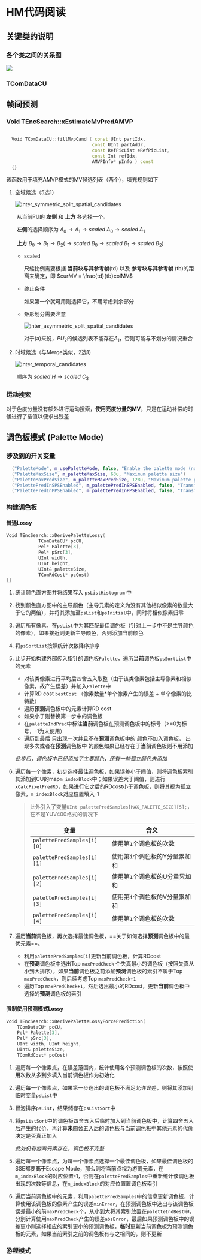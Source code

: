 # HM代码阅读

## 关键类的说明

### 各个类之间的关系图

![](img/relationship_between_classes.png)

### TComDataCU


## 帧间预测

### Void TEncSearch::xEstimateMvPredAMVP

```c++

  Void TComDataCU::fillMvpCand ( const UInt partIdx, 
                                const UInt partAddr, 
                                const RefPicList eRefPicList, 
                                const Int refIdx, 
                                AMVPInfo* pInfo ) const
  {}
```

  该函数用于填充AMVP模式的MV候选列表（两个），填充规则如下

1.  空域候选（5选1）

     ![inter_symmetric_split_spatial_candidates](img/inter_symmetric_split_spatial_candidates.png)

     ​	从当前PU的 **左侧** 和 **上方** 各选择一个。

     ​	**左侧**的选择顺序为 $A_0 \rightarrow A_1 \rightarrow scaled\ A_0 \rightarrow scaled\ A_1$

     ​	**上方** $B_0 \rightarrow B_1 \rightarrow B_2 ( \rightarrow scaled\ B_0 \rightarrow scaled\ B_1 \rightarrow scaled\ B_2)$

     * scaled

       尺缩比例需要根据 **当前块与其参考帧**(td) 以及 **参考块与其参考帧** (tb)的距离来确定，即 $curMV = \frac{td}{tb}colMV$

     - 终止条件

       如果第一个就可用则选择它，不用考虑剩余部分

     - 矩形划分需要注意

       ![inter_asymmetric_split_spatial_candidates](img\inter_asymmetric_split_spatial_candidates.png)

       对于(a)来说，$PU_2$的候选列表不能存在$A_1$，否则可能与不划分的情况重合

2.  时域候选（与Merge类似，2选1）

     ![inter_temporal_candidates](img/inter_temporal_candidates.png)

     ​	顺序为 $scaled\ H \rightarrow scaled\ C_3$
### 运动搜索
对于色度分量没有额外进行运动搜索，**使用亮度分量的MV**，只是在运动补偿的时候进行了插值以便求出残差

## 调色板模式 (Palette Mode)
### 涉及到的开关变量
``` c++
  ("PaletteMode", m_usePaletteMode, false, "Enable the palette mode (not valid in V1 profiles")
  ("PaletteMaxSize", m_paletteMaxSize, 63u, "Maximum palette size")
  ("PaletteMaxPredSize", m_paletteMaxPredSize, 128u, "Maximum palette predictor size")
  ("PalettePredInSPSEnabled", m_palettePredInSPSEnabled, false, "Transmit palette predictor in SPS")
  ("PalettePredInPPSEnabled", m_palettePredInPPSEnabled, false, "Transmit palette predictor in PPS")
```

### 构建调色板

#### 普通Lossy

``` c++
Void TEncSearch::xDerivePaletteLossy(
            TComDataCU* pcCU, 
            Pel* Palette[3], 
            Pel* pSrc[3], 
            UInt width, 
            UInt height, 
            UInt& paletteSize, 
            TComRdCost* pcCost)
{}
```
1. 统计颜色直方图并将结果存入 `psListHistogram` 中

2. 找到颜色直方图中的主导颜色（主导元素的定义为没有其他相似像素的数量大于它的两倍），并将其添加至`psList`和`psInitial`中，同时将相似像素归零

3. 遍历所有像素，在`psList`中为其匹配最佳调色板（针对上一步中不是主导颜色的像素），如果接近则更新主导颜色，否则添加当前颜色

4. 将`psSortList`按照统计次数降序排序

5. 此步开始构建外部传入指针的调色板`Palette`，遍历**当前**调色板`psSortList`中的元素
    * 对该类像素进行平均后四舍五入取整（由于该类像素包括主导像素和相似像素，故产生误差）并加入`Palette`中
    * 计算RD cost `bestCost` （像素数量*单个像素产生的误差 + 单个像素的比特数）
    * 遍历**预测**调色板中的元素计算RD cost
    * 如果小于则替换第一步中的调色板
    * 在`paletteIndPred`中标注**当前**调色板在预测调色板中的标号（>=0为标号，-1为未使用）
    * 遍历到最后 只出现一次并且不在**预测**调色板中的 颜色不加入调色板， 出现多次或者在**预测**调色板中 的颜色如果已经存在于**当前**调色板则不用添加
    
    *此步后，调色板中已经添加了主要颜色，还有一些孤立颜色未添加*

6. 遍历每一个像素，初步选择最佳调色板，如果误差小于阈值，则将调色板索引其添加到CU的map`m_indexBlock`中；如果误差大于阈值，则进行`xCalcPixelPredRD`，如果进行它之后的RDcost小于调色板，则将其视为孤立像素，`m_indexBlock`对应位置填入-1

    > 此外引入了变量`UInt palettePredSamples[MAX_PALETTE_SIZE][5];`，在不是YUV400格式的情况下
    >
    > | 变量                       | 含义                           |
    > | -------------------------- | ------------------------------ |
    > | `palettePredSamples[i][0]` | 使用第`i`个调色板的次数        |
    > | `palettePredSamples[i][1]` | 使用第`i`个调色板的Y分量累加和 |
    > | `palettePredSamples[i][2]` | 使用第`i`个调色板的U分量累加和 |
    > | `palettePredSamples[i][3]` | 使用第`i`个调色板的V分量累加和 |
    > | `palettePredSamples[i][4]` | 使用第`i`个调色板的次数        |

7. 遍历**当前**调色板，再次选择最佳调色板，==关于如何选择**预测**调色板中的最优元素==。

    * 利用`palettePredSamples[i]`更新当前调色板，计算RDcost
    * 在**预测**调色板中选出Top `maxPredCheck` 个失真最小的调色板（按照失真从小到大排序），如果**当前**调色板之前添加**预测**调色板的索引不属于Top `maxPredCheck`，则后续考虑Top `maxPredCheck+1`
    * 遍历Top `maxPredCheck+1`，然后选出最小的RDcost，更新**当前**调色板中选择的**预测**调色板的索引

#### 强制使用预测模式Lossy

``` c++
Void TEncSearch::xDerivePaletteLossyForcePrediction(
    TComDataCU* pcCU, 
    Pel* Palette[3], 
    Pel* pSrc[3], 
    UInt width, UInt height, 
    UInt& paletteSize, 
    TComRdCost* pcCost)

```

1. 遍历每一个像素点，在误差范围内，统计使用各个预测调色板的次数，按照使用次数从多到少填入当前调色板作为初始化

2. 遍历每一个像素点，如果第一步选出的调色板不满足允许误差，则将其添加到临时变量`psList`中

3. 冒泡排序`psList`，结果储存在`psListSort`中

4. 将`psListSort`中的调色板四舍五入后临时加入到当前调色板中，计算四舍五入后产生的代价，再计算**未**四舍五入后的调色板与当前调色板中其他元素的代价决定是否真正加入

   *此处仍有游离元素存在，调色板不完整*

5. 遍历每一个像素点，为每一个像素点选择一个最佳调色板，如果最佳调色板的SSE都要**高于**Escape Mode，那么则将当前点视为游离元素，在`m_indexBlock`的对应位置-1，否则在`palettePredSamples`中重新统计该调色板出现的次数等信息，在`m_indexBlock`的对应位置置调色板索引

6. 遍历当前调色板中的元素，利用`palettePredSamples`中的信息更新调色板，计算使用该调色板的像素产生的误差`minError`，在预测调色板中选出与该调色板误差最小的前`maxPredCheck`个，从小到大将其索引放置在`paletteIndBest`中，分别计算使用`maxPredCheck`产生的误差`absError`，最后如果预测调色板中的误差更小则选择相应的索引更小的预测调色板，**临时**更新当前调色板为预测调色板的元素，如果当前索引之前的调色板有与之相同的，则不更新

### 游程模式

